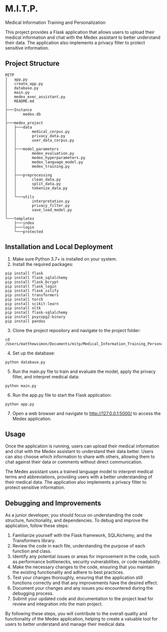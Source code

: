 # M.I.T.P.
Medical Information Training and Personalization

This project provides a Flask application that allows users to upload their medical information and chat with the Medex assistant to better understand their data. The application also implements a privacy filter to protect sensitive information.


## Project Structure

```
MITP
│   app.py
│   create_app.py
│   database.py
│   main.py
│   medex_exec_assistant.py
│   README.md
│
├───Instance
│       medex.db
│
├───medex_project
│   ├───data
│   │       medical_corpus.py
│   │       privacy_data.py
│   │       user_data_corpus.py
│   │
│   ├───model_parameters
│   │       medex_evaluation.py
│   │       medex_hyperparameters.py
│   │       medex_language_model.py
│   │       medex_training.py
│   │
│   ├───preprocessing
│   │       clean_data.py
│   │       split_data.py
│   │       tokenize_data.py
│   │
│   └───utils
│           interpretation.py
│           privacy_filter.py
│           save_load_model.py
│
└───templates
    ├───index
    ├───login
    └───protected
```

## Installation and Local Deployment

1. Make sure Python 3.7+ is installed on your system.
2. Install the required packages:

```
pip install flask
pip install flask_sqlalchemy
pip install flask_bcrypt
pip install flask_login
pip install flask_sslify
pip install transformers
pip install torch
pip install scikit-learn
pip install nltk
pip install flask-sqlalchemy 
pip install psycopg2-binary
pip install pandas
```

3. Clone the project repository and navigate to the project folder:

```
cd /Users/matthewsimon/Documents/mitp/Medical_Information_Training_Personalization 
```

4. Set up the database:

```
python database.py
```

5. Run the main.py file to train and evaluate the model, apply the privacy filter, and interpret medical data:

```
python main.py
```

6. Run the app.py file to start the Flask application:

```
python app.py
```

7. Open a web browser and navigate to http://127.0.0.1:5000/ to access the Medex application.

## Usage

Once the application is running, users can upload their medical information and chat with the Medex assistant to understand their data better. Users can also choose which information to share with others, allowing them to chat against their data or comments without direct communication.

The Medex assistant uses a trained language model to interpret medical terms and abbreviations, providing users with a better understanding of their medical data. The application also implements a privacy filter to protect sensitive information.

## Debugging and Improvements

As a junior developer, you should focus on understanding the code structure, functionality, and dependencies. To debug and improve the application, follow these steps:

1. Familiarize yourself with the Flask framework, SQLAlchemy, and the Transformers library.
2. Review the code in each file, understanding the purpose of each function and class.
3. Identify any potential issues or areas for improvement in the code, such as performance bottlenecks, security vulnerabilities, or code readability.
4. Make the necessary changes to the code, ensuring that you maintain the existing functionality and adhere to best practices.
5. Test your changes thoroughly, ensuring that the application still functions correctly and that any improvements have the desired effect.
6. Document your changes and any issues you encountered during the debugging process.
7. Submit your updated code and documentation to the project lead for review and integration into the main project.

By following these steps, you will contribute to the overall quality and functionality of the Medex application, helping to create a valuable tool for users to better understand and manage their medical data.